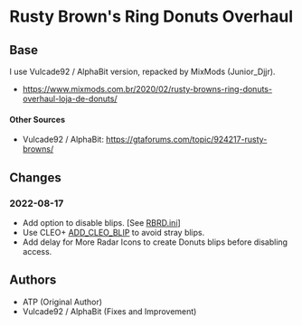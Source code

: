 # Rusty Brown's Ring Donuts Overhaul

## Base

I use Vulcade92 / AlphaBit version, repacked by MixMods (Junior_Djjr).

- https://www.mixmods.com.br/2020/02/rusty-browns-ring-donuts-overhaul-loja-de-donuts/

#### Other Sources
- Vulcade92 / AlphaBit: https://gtaforums.com/topic/924217-rusty-browns/

## Changes

### 2022-08-17
- Add option to disable blips. [See [RBRD.ini](CLEO/RBRD.ini)]
- Use CLEO+ [ADD_CLEO_BLIP](https://library.sannybuilder.com/#/sa/CLEO%2B/0E2A) to avoid stray blips.
- Add delay for More Radar Icons to create Donuts blips before disabling access.

## Authors

- ATP (Original Author)
- Vulcade92 / AlphaBit (Fixes and Improvement)
